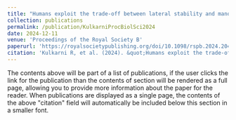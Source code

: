 ```yaml
---
title: "Humans exploit the trade-off between lateral stability and manoeuvrability during walking"
collection: publications
permalink: /publication/KulkarniProcBiolSci2024
date: 2024-12-11
venue: 'Proceedings of the Royal Society B'
paperurl: 'https://royalsocietypublishing.org/doi/10.1098/rspb.2024.2040'
citation: 'Kulkarni R, et al. (2024). &quot;Humans exploit the trade-off between lateral stability and manoeuvrability during walking.&quot; <i>Proc Biol Sci.</i>.; 2024 Dec; 291(2036).'
---
```


The contents above will be part of a list of publications, if the user clicks the link for the publication than the contents of section will be rendered as a full page, allowing you to provide more information about the paper for the reader. When publications are displayed as a single page, the contents of the above "citation" field will automatically be included below this section in a smaller font.
